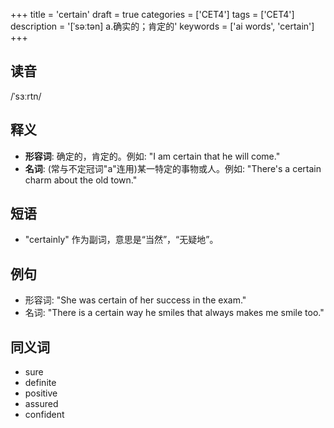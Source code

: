 +++
title = 'certain'
draft = true
categories = ['CET4']
tags = ['CET4']
description = '[ˈsəːtən] a.确实的；肯定的'
keywords = ['ai words', 'certain']
+++

## 读音
/ˈsɜːrtn/

## 释义
- **形容词**: 确定的，肯定的。例如: "I am certain that he will come."
- **名词**: (常与不定冠词"a"连用)某一特定的事物或人。例如: "There's a certain charm about the old town."

## 短语
- "certainly" 作为副词，意思是“当然”，“无疑地”。

## 例句
- 形容词: "She was certain of her success in the exam."
- 名词: "There is a certain way he smiles that always makes me smile too."

## 同义词
- sure
- definite
- positive
- assured
- confident
